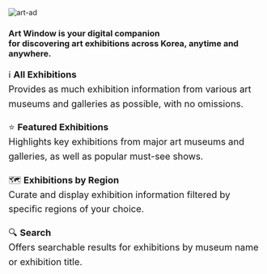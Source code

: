 ![art-ad](https://github.com/user-attachments/assets/ceeac7af-0a35-4458-acfd-0ddfe8b42cc0)
<br/>
<h3 align="left">Art Window is your digital companion<br/>for discovering art exhibitions across Korea, anytime and anywhere.</h1>
<div style="font-size: 18px; line-height: 1.6;">
<p>
ℹ️ <strong>All Exhibitions</strong><br>
Provides as much exhibition information from various art museums and galleries as possible, with no omissions.
</p>
<p>
⭐️ <strong>Featured Exhibitions</strong><br>
Highlights key exhibitions from major art museums and galleries, as well as popular must-see shows.
</p>
<p>
🗺️ <strong>Exhibitions by Region</strong><br>
Curate and display exhibition information filtered by specific regions of your choice.
</p>
<p>
🔍 <strong>Search</strong><br>
Offers searchable results for exhibitions by museum name or exhibition title.
</p>
</div>

